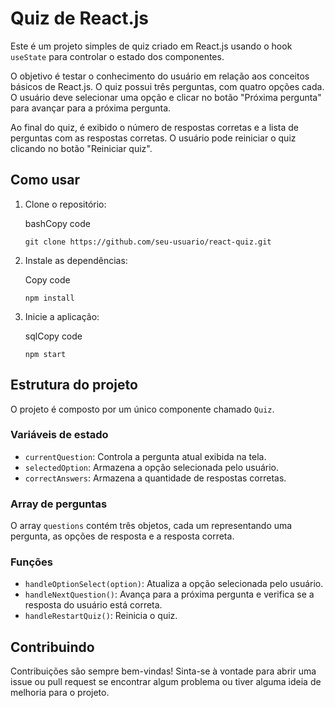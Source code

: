 
# Quiz de React.js

Este é um projeto simples de quiz criado em React.js usando o hook `useState` para controlar o estado dos componentes.

O objetivo é testar o conhecimento do usuário em relação aos conceitos básicos de React.js. O quiz possui três perguntas, com quatro opções cada. O usuário deve selecionar uma opção e clicar no botão "Próxima pergunta" para avançar para a próxima pergunta.

Ao final do quiz, é exibido o número de respostas corretas e a lista de perguntas com as respostas corretas. O usuário pode reiniciar o quiz clicando no botão "Reiniciar quiz".

## Como usar

1.  Clone o repositório:
    
    bashCopy code
    
    `git clone https://github.com/seu-usuario/react-quiz.git` 
    
2.  Instale as dependências:
    
    Copy code
    
    `npm install` 
    
3.  Inicie a aplicação:
    
    sqlCopy code
    
    `npm start` 
    

## Estrutura do projeto

O projeto é composto por um único componente chamado `Quiz`.

### Variáveis de estado

-   `currentQuestion`: Controla a pergunta atual exibida na tela.
-   `selectedOption`: Armazena a opção selecionada pelo usuário.
-   `correctAnswers`: Armazena a quantidade de respostas corretas.

### Array de perguntas

O array `questions` contém três objetos, cada um representando uma pergunta, as opções de resposta e a resposta correta.

### Funções

-   `handleOptionSelect(option)`: Atualiza a opção selecionada pelo usuário.
-   `handleNextQuestion()`: Avança para a próxima pergunta e verifica se a resposta do usuário está correta.
-   `handleRestartQuiz()`: Reinicia o quiz.

## Contribuindo

Contribuições são sempre bem-vindas! Sinta-se à vontade para abrir uma issue ou pull request se encontrar algum problema ou tiver alguma ideia de melhoria para o projeto.